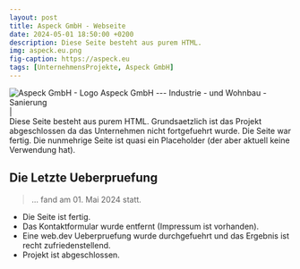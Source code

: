 ```yaml
---
layout: post
title: Aspeck GmbH - Webseite
date: 2024-05-01 18:50:00 +0200
description: Diese Seite besteht aus purem HTML.
img: aspeck.eu.png
fig-caption: https://aspeck.eu
tags: [UnternehmensProjekte, Aspeck GmbH]
---
```

<img src="" alt="Aspeck GmbH - Logo">
Aspeck GmbH --- Industrie - und Wohnbau - Sanierung
<br>|<br>
Diese Seite besteht aus purem HTML. Grundsaetzlich ist das Projekt abgeschlossen da das Unternehmen nicht
fortgefuehrt wurde. Die Seite war fertig. Die nunmehrige Seite ist quasi ein Placeholder (der aber aktuell keine Verwendung hat).

## Die Letzte Ueberpruefung
>... fand am 01. Mai 2024 statt.

* Die Seite ist fertig.
* Das Kontaktformular wurde entfernt (Impressum ist vorhanden).
* Eine web.dev Ueberpruefung wurde durchgefuehrt und das Ergebnis ist recht zufriedenstellend.
* Projekt ist abgeschlossen.
